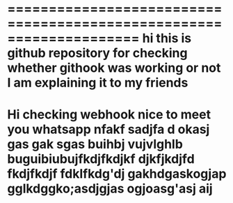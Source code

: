  ====================================================================
 hi
 this is github repository for checking whether githook was working or not
 I am explaining it to my friends
 ====================================================================
 Hi
 checking 
    webhook
        nice to meet you
            whatsapp
nfakf sadjfa
d okasj gas
gak sgas buihbj
vujvlghlb
buguibiubujfkdjfkdjkf
djkfjkdjfd
fkdjfkdjf
fdklfkdg'dj
gakhdgaskogjap
gglkdggko;asdjgjas
ogjoasg'asj
aij
================================

